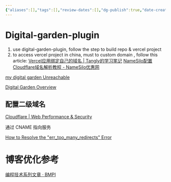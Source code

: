 ```yaml
---
{"aliases":[],"tags":[],"review-dates":[],"dg-publish":true,"date-created":"2023-04-27-Thu, 9:22:50 pm","date-modified":"2024-07-01-Mon, 10:32:39 am","permalink":"/programming/programming-project/digital-garden/","dgPassFrontmatter":true}
---
```



# Digital-garden-plugin

1. use digital-garden-plugin, follow the step to build repo & vercel project
2. to access vercel project in china, must to custom domain , follow this article: [Vercel应用绑定自己的域名 | Tangly的学习笔记](https://blog.tangly1024.com/article/vercel-domain) [NameSilo配置Cloudflare域名解析教程 - NameSilo优惠网](https://namesiloyouhui.com/cloudflare-dns-settings.html)

[my digital garden Unreachable](https://digital-garden.chiyuu.top/)

[Digital Garden Overview](https://dg-docs.ole.dev/)

## 配置二级域名

[Cloudflare | Web Performance & Security](https://dash.cloudflare.com/)

通过 CNAME 指向服务

[How to Resolve the "err\_too\_many\_redirects" Error](https://vercel.com/guides/resolve-err-too-many-redirects-when-using-cloudflare-proxy-with-vercel)

# 博客优化参考

[编程技术系列文章 · BMPI](https://www.bmpi.dev/dev/)
